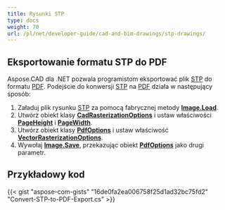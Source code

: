 ```yaml
---
title: Rysunki STP
type: docs
weight: 70
url: /pl/net/developer-guide/cad-and-bim-drawings/stp-drawings/
---
```


## **Eksportowanie formatu STP do PDF**

Aspose.CAD dla .NET pozwala programistom eksportować plik [STP](https://docs.fileformat.com/3d/stp/) do formatu [PDF](https://docs.fileformat.com/pdf/). Podejście do konwersji [STP](https://docs.fileformat.com/3d/stp/) na [PDF](https://docs.fileformat.com/pdf/) działa w następujący sposób:

1. Załaduj plik rysunku [STP](https://docs.fileformat.com/3d/stp/) za pomocą fabrycznej metody [**Image.Load**](https://reference.aspose.com/cad/net/aspose.cad.image/load/methods/2).
1. Utwórz obiekt klasy [**CadRasterizationOptions**](https://reference.aspose.com/cad/net/aspose.cad.imageoptions/cadrasterizationoptions) i ustaw właściwości [**PageHeight**](https://reference.aspose.com/cad/net/aspose.cad.imageoptions/vectorrasterizationoptions/properties/pageheight) i [**PageWidth**](https://reference.aspose.com/cad/net/aspose.cad.imageoptions/vectorrasterizationoptions/properties/pagewidth).
1. Utwórz obiekt klasy [**PdfOptions**](https://reference.aspose.com/cad/net/aspose.cad.imageoptions/pdfoptions) i ustaw właściwość [**VectorRasterizationOptions**](https://reference.aspose.com/cad/net/aspose.cad.imageoptions/vectorrasterizationoptions).
1. Wywołaj [**Image.Save**](https://reference.aspose.com/cad/net/aspose.cad/image/methods/save/index), przekazując obiekt [**PdfOptions**](https://reference.aspose.com/cad/net/aspose.cad.imageoptions/pdfoptions) jako drugi parametr.

## Przykładowy kod

{{< gist "aspose-com-gists" "16de0fa2ea006758f25d1ad32bc75fd2" "Convert-STP-to-PDF-Export.cs" >}}
